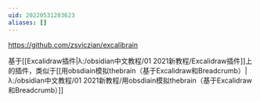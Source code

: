 ```yaml
---
uid: 20220531203623
aliases: []
---
```

https://github.com/zsviczian/excalibrain

基于[[Excalidraw插件|λ:/obsidian中文教程/01 2021新教程/Excalidraw插件]]上的插件，类似于[[用obsdiain模拟thebrain（基于Excalidraw和Breadcrumb）|λ:/obsidian中文教程/01 2021新教程/用obsdiain模拟thebrain（基于Excalidraw和Breadcrumb）]]